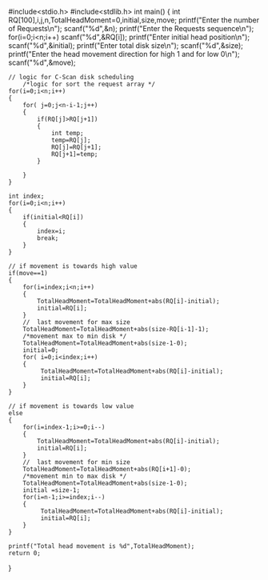 #include<stdio.h>
#include<stdlib.h>
int main()
{
    int RQ[100],i,j,n,TotalHeadMoment=0,initial,size,move;
    printf("Enter the number of Requests\n");
    scanf("%d",&n);
    printf("Enter the Requests sequence\n");
    for(i=0;i<n;i++)
     scanf("%d",&RQ[i]);
    printf("Enter initial head position\n");
    scanf("%d",&initial);
    printf("Enter total disk size\n");
    scanf("%d",&size);
    printf("Enter the head movement direction for high 1 and for low 0\n");
    scanf("%d",&move);
    
    // logic for C-Scan disk scheduling
        /*logic for sort the request array */
    for(i=0;i<n;i++)
    {
        for( j=0;j<n-i-1;j++)
        {
            if(RQ[j]>RQ[j+1])
            {
                int temp;
                temp=RQ[j];
                RQ[j]=RQ[j+1];
                RQ[j+1]=temp;
            }

        }
    }

    int index;
    for(i=0;i<n;i++)
    {
        if(initial<RQ[i])
        {
            index=i;
            break;
        }
    }
   
    // if movement is towards high value
    if(move==1)
    {
        for(i=index;i<n;i++)
        {
            TotalHeadMoment=TotalHeadMoment+abs(RQ[i]-initial);
            initial=RQ[i];
        }
        //  last movement for max size 
        TotalHeadMoment=TotalHeadMoment+abs(size-RQ[i-1]-1);
        /*movement max to min disk */
        TotalHeadMoment=TotalHeadMoment+abs(size-1-0);
        initial=0;
        for( i=0;i<index;i++)
        {
             TotalHeadMoment=TotalHeadMoment+abs(RQ[i]-initial);
             initial=RQ[i];
        }
    }
    
    // if movement is towards low value
    else
    {
        for(i=index-1;i>=0;i--)
        {
            TotalHeadMoment=TotalHeadMoment+abs(RQ[i]-initial);
            initial=RQ[i];
        }
        //  last movement for min size 
        TotalHeadMoment=TotalHeadMoment+abs(RQ[i+1]-0);
        /*movement min to max disk */
        TotalHeadMoment=TotalHeadMoment+abs(size-1-0);
        initial =size-1;
        for(i=n-1;i>=index;i--)
        {
             TotalHeadMoment=TotalHeadMoment+abs(RQ[i]-initial);
             initial=RQ[i];
        }
    }
    
    printf("Total head movement is %d",TotalHeadMoment);
    return 0;
}
